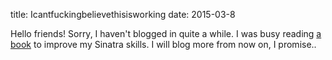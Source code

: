 title: Icantfuckingbelievethisisworking
date: 2015-03-8

Hello friends! Sorry, I haven't blogged in quite a while. I was busy reading
[a book](http://www.google.com) to improve my Sinatra
skills. I will blog more from now on, I promise..